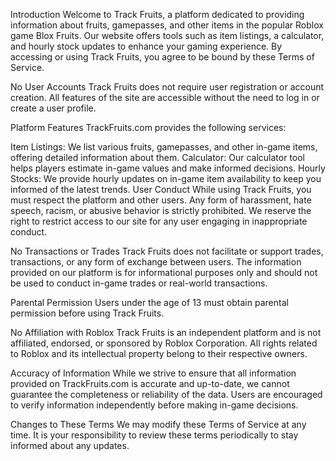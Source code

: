 Introduction
Welcome to Track Fruits, a platform dedicated to providing information about fruits, gamepasses, and other items in the popular Roblox game Blox Fruits. Our website offers tools such as item listings, a calculator, and hourly stock updates to enhance your gaming experience. By accessing or using Track Fruits, you agree to be bound by these Terms of Service.

No User Accounts
Track Fruits does not require user registration or account creation. All features of the site are accessible without the need to log in or create a user profile.

Platform Features
TrackFruits.com provides the following services:

Item Listings: We list various fruits, gamepasses, and other in-game items, offering detailed information about them.
Calculator: Our calculator tool helps players estimate in-game values and make informed decisions.
Hourly Stocks: We provide hourly updates on in-game item availability to keep you informed of the latest trends.
User Conduct
While using Track Fruits, you must respect the platform and other users. Any form of harassment, hate speech, racism, or abusive behavior is strictly prohibited. We reserve the right to restrict access to our site for any user engaging in inappropriate conduct.

No Transactions or Trades
Track Fruits does not facilitate or support trades, transactions, or any form of exchange between users. The information provided on our platform is for informational purposes only and should not be used to conduct in-game trades or real-world transactions.

Parental Permission
Users under the age of 13 must obtain parental permission before using Track Fruits.

No Affiliation with Roblox
Track Fruits is an independent platform and is not affiliated, endorsed, or sponsored by Roblox Corporation. All rights related to Roblox and its intellectual property belong to their respective owners.

Accuracy of Information
While we strive to ensure that all information provided on TrackFruits.com is accurate and up-to-date, we cannot guarantee the completeness or reliability of the data. Users are encouraged to verify information independently before making in-game decisions.

Changes to These Terms
We may modify these Terms of Service at any time. It is your responsibility to review these terms periodically to stay informed about any updates.
